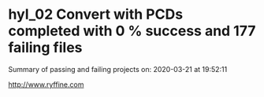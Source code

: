# hyl_02 Convert with PCDs completed with 0 % success and 177 failing files

Summary of passing and failing projects on: 2020-03-21 at 19:52:11

http://www.ryffine.com
